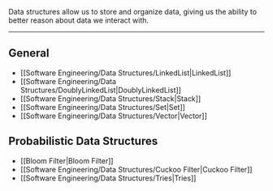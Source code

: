 Data structures allow us to store and organize data, giving us the ability to better reason about data we interact with.

---

## General

- [[Software Engineering/Data Structures/LinkedList|LinkedList]]
- [[Software Engineering/Data Structures/DoublyLinkedList|DoublyLinkedList]]
- [[Software Engineering/Data Structures/Stack|Stack]]
- [[Software Engineering/Data Structures/Set|Set]]
- [[Software Engineering/Data Structures/Vector|Vector]]

## Probabilistic Data Structures

- [[Bloom Filter|Bloom Filter]]
- [[Software Engineering/Data Structures/Cuckoo Filter|Cuckoo Filter]]
- [[Software Engineering/Data Structures/Tries|Tries]]
